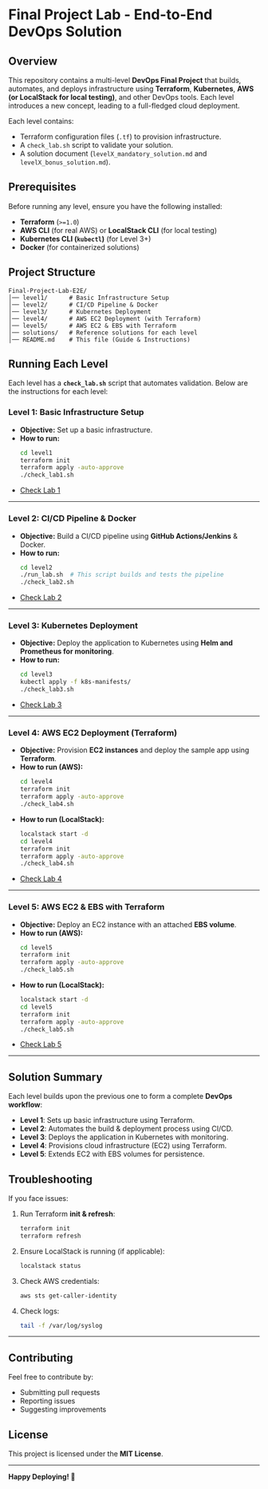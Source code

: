 # **Final Project Lab - End-to-End DevOps Solution**

## **Overview**
This repository contains a multi-level **DevOps Final Project** that builds, automates, and deploys infrastructure using **Terraform**, **Kubernetes**, **AWS (or LocalStack for local testing)**, and other DevOps tools. Each level introduces a new concept, leading to a full-fledged cloud deployment.

Each level contains:
- Terraform configuration files (`.tf`) to provision infrastructure.
- A `check_lab.sh` script to validate your solution.
- A solution document (`levelX_mandatory_solution.md` and `levelX_bonus_solution.md`).

## **Prerequisites**
Before running any level, ensure you have the following installed:
- **Terraform** (`>=1.0`)
- **AWS CLI** (for real AWS) or **LocalStack CLI** (for local testing)
- **Kubernetes CLI (`kubectl`)** (for Level 3+)
- **Docker** (for containerized solutions)

## **Project Structure**
```
Final-Project-Lab-E2E/
│── level1/      # Basic Infrastructure Setup
│── level2/      # CI/CD Pipeline & Docker
│── level3/      # Kubernetes Deployment
│── level4/      # AWS EC2 Deployment (with Terraform)
│── level5/      # AWS EC2 & EBS with Terraform
│── solutions/   # Reference solutions for each level
│── README.md    # This file (Guide & Instructions)
```

## **Running Each Level**
Each level has a **`check_lab.sh`** script that automates validation. Below are the instructions for each level:

### **Level 1: Basic Infrastructure Setup**
- **Objective:** Set up a basic infrastructure.
- **How to run:**
  ```sh
  cd level1
  terraform init
  terraform apply -auto-approve
  ./check_lab1.sh
  ```
- [Check Lab 1](./level1/check_lab1.sh)

---
### **Level 2: CI/CD Pipeline & Docker**
- **Objective:** Build a CI/CD pipeline using **GitHub Actions/Jenkins** & Docker.
- **How to run:**
  ```sh
  cd level2
  ./run_lab.sh  # This script builds and tests the pipeline
  ./check_lab2.sh
  ```
- [Check Lab 2](./level2/check_lab2.sh)

---
### **Level 3: Kubernetes Deployment**
- **Objective:** Deploy the application to Kubernetes using **Helm and Prometheus for monitoring**.
- **How to run:**
  ```sh
  cd level3
  kubectl apply -f k8s-manifests/
  ./check_lab3.sh
  ```
- [Check Lab 3](./level3/check_lab3.sh)

---
### **Level 4: AWS EC2 Deployment (Terraform)**
- **Objective:** Provision **EC2 instances** and deploy the sample app using **Terraform**.
- **How to run (AWS):**
  ```sh
  cd level4
  terraform init
  terraform apply -auto-approve
  ./check_lab4.sh
  ```
- **How to run (LocalStack):**
  ```sh
  localstack start -d
  cd level4
  terraform init
  terraform apply -auto-approve
  ./check_lab4.sh
  ```
- [Check Lab 4](./level4/check_lab4.sh)

---
### **Level 5: AWS EC2 & EBS with Terraform**
- **Objective:** Deploy an EC2 instance with an attached **EBS volume**.
- **How to run (AWS):**
  ```sh
  cd level5
  terraform init
  terraform apply -auto-approve
  ./check_lab5.sh
  ```
- **How to run (LocalStack):**
  ```sh
  localstack start -d
  cd level5
  terraform init
  terraform apply -auto-approve
  ./check_lab5.sh
  ```
- [Check Lab 5](./level5/check_lab5.sh)

---
## **Solution Summary**
Each level builds upon the previous one to form a complete **DevOps workflow**:
- **Level 1**: Sets up basic infrastructure using Terraform.
- **Level 2**: Automates the build & deployment process using CI/CD.
- **Level 3**: Deploys the application in Kubernetes with monitoring.
- **Level 4**: Provisions cloud infrastructure (EC2) using Terraform.
- **Level 5**: Extends EC2 with EBS volumes for persistence.

## **Troubleshooting**
If you face issues:
1. Run Terraform **init & refresh**:
   ```sh
   terraform init
   terraform refresh
   ```
2. Ensure LocalStack is running (if applicable):
   ```sh
   localstack status
   ```
3. Check AWS credentials:
   ```sh
   aws sts get-caller-identity
   ```
4. Check logs:
   ```sh
   tail -f /var/log/syslog
   ```

---
## **Contributing**
Feel free to contribute by:
- Submitting pull requests
- Reporting issues
- Suggesting improvements

## **License**
This project is licensed under the **MIT License**.

---
**Happy Deploying! 🚀**

